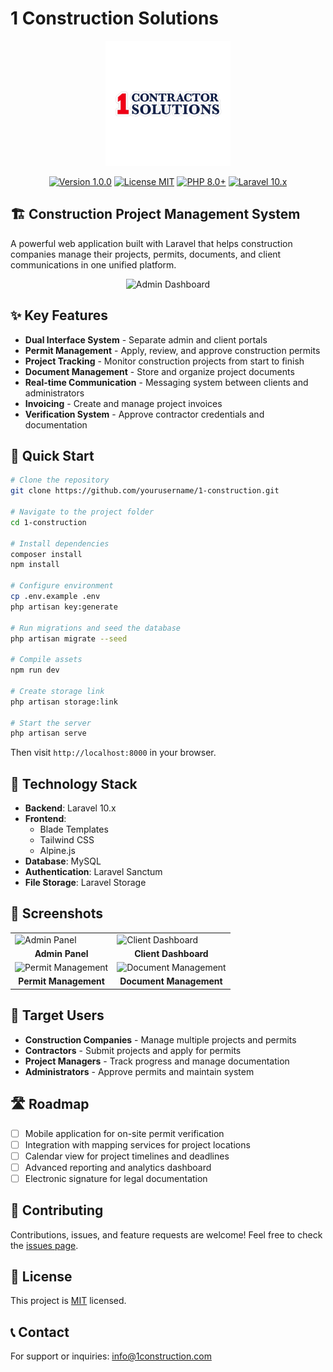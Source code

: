 # 1 Construction Solutions

<p align="center">
  <img src="public/images/logo.png" alt="1 Construction Solutions Logo" width="200"/>
</p>

<p align="center">
  <a href="#"><img src="https://img.shields.io/badge/version-1.0.0-blue.svg" alt="Version 1.0.0"></a>
  <a href="#"><img src="https://img.shields.io/badge/license-MIT-green.svg" alt="License MIT"></a>
  <a href="#"><img src="https://img.shields.io/badge/php-8.0%2B-purple.svg" alt="PHP 8.0+"></a>
  <a href="#"><img src="https://img.shields.io/badge/laravel-10.x-red.svg" alt="Laravel 10.x"></a>
</p>

## 🏗️ Construction Project Management System

A powerful web application built with Laravel that helps construction companies manage their projects, permits, documents, and client communications in one unified platform.

<p align="center">
  <img src="public/images/screenshot-dashboard.png" alt="Admin Dashboard" width="700"/>
</p>

## ✨ Key Features

- **Dual Interface System** - Separate admin and client portals
- **Permit Management** - Apply, review, and approve construction permits
- **Project Tracking** - Monitor construction projects from start to finish
- **Document Management** - Store and organize project documents
- **Real-time Communication** - Messaging system between clients and administrators
- **Invoicing** - Create and manage project invoices
- **Verification System** - Approve contractor credentials and documentation

## 🚀 Quick Start

```bash
# Clone the repository
git clone https://github.com/yourusername/1-construction.git

# Navigate to the project folder
cd 1-construction

# Install dependencies
composer install
npm install

# Configure environment
cp .env.example .env
php artisan key:generate

# Run migrations and seed the database
php artisan migrate --seed

# Compile assets
npm run dev

# Create storage link
php artisan storage:link

# Start the server
php artisan serve
```

Then visit `http://localhost:8000` in your browser.

## 🔧 Technology Stack

- **Backend**: Laravel 10.x
- **Frontend**: 
  - Blade Templates
  - Tailwind CSS
  - Alpine.js
- **Database**: MySQL
- **Authentication**: Laravel Sanctum
- **File Storage**: Laravel Storage

## 📸 Screenshots

<table>
  <tr>
    <td><img src="public/images/screenshot-admin.png" alt="Admin Panel" width="100%"></td>
    <td><img src="public/images/screenshot-client.png" alt="Client Dashboard" width="100%"></td>
  </tr>
  <tr>
    <td align="center"><b>Admin Panel</b></td>
    <td align="center"><b>Client Dashboard</b></td>
  </tr>
  <tr>
    <td><img src="public/images/screenshot-permits.png" alt="Permit Management" width="100%"></td>
    <td><img src="public/images/screenshot-documents.png" alt="Document Management" width="100%"></td>
  </tr>
  <tr>
    <td align="center"><b>Permit Management</b></td>
    <td align="center"><b>Document Management</b></td>
  </tr>
</table>

## 👥 Target Users

- **Construction Companies** - Manage multiple projects and permits
- **Contractors** - Submit projects and apply for permits
- **Project Managers** - Track progress and manage documentation
- **Administrators** - Approve permits and maintain system

## 🛣️ Roadmap

- [ ] Mobile application for on-site permit verification
- [ ] Integration with mapping services for project locations
- [ ] Calendar view for project timelines and deadlines
- [ ] Advanced reporting and analytics dashboard
- [ ] Electronic signature for legal documentation

## 🤝 Contributing

Contributions, issues, and feature requests are welcome! Feel free to check the [issues page](https://github.com/yourusername/1-construction/issues).

## 📄 License

This project is [MIT](LICENSE) licensed.

## 📞 Contact

For support or inquiries: info@1construction.com 